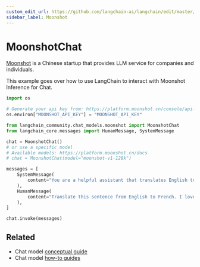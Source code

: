 ```yaml
---
custom_edit_url: https://github.com/langchain-ai/langchain/edit/master/docs/docs/integrations/chat/moonshot.ipynb
sidebar_label: Moonshot
---
```

# MoonshotChat

[Moonshot](https://platform.moonshot.cn/) is a Chinese startup that provides LLM service for companies and individuals.

This example goes over how to use LangChain to interact with Moonshot Inference for Chat.


```python
import os

# Generate your api key from: https://platform.moonshot.cn/console/api-keys
os.environ["MOONSHOT_API_KEY"] = "MOONSHOT_API_KEY"
```


```python
from langchain_community.chat_models.moonshot import MoonshotChat
from langchain_core.messages import HumanMessage, SystemMessage
```


```python
chat = MoonshotChat()
# or use a specific model
# Available models: https://platform.moonshot.cn/docs
# chat = MoonshotChat(model="moonshot-v1-128k")
```


```python
messages = [
    SystemMessage(
        content="You are a helpful assistant that translates English to French."
    ),
    HumanMessage(
        content="Translate this sentence from English to French. I love programming."
    ),
]

chat.invoke(messages)
```


## Related

- Chat model [conceptual guide](/docs/concepts/#chat-models)
- Chat model [how-to guides](/docs/how_to/#chat-models)
